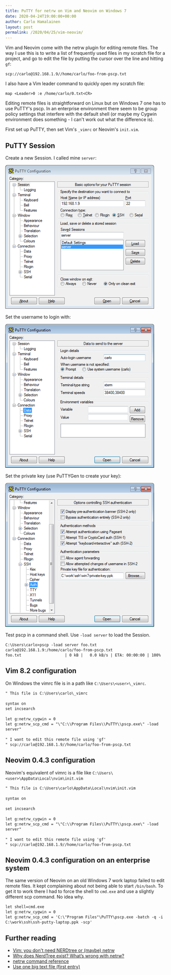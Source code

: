 ```yaml
---
title: PuTTY for netrw on Vim and Neovim on Windows 7
date: 2020-04-24T19:00:00+00:00
author: Carlo Hamalainen
layout: post
permalink: /2020/04/25/vim-neovim/
---
```


Vim and Neovim come with the netrw plugin for editing remote files. The way I use this
is to write a list of frequently used files in my scratch file for a project, and go to
edit the file by putting the cursor over the line and hitting ``gf``:

    scp://carlo@192.168.1.9//home/carlo/foo-from-pscp.txt

I also have a Vim leader command to quickly open my scratch file:

    map <Leader>0 :e /home/carlo/0.txt<CR>

Editing remote files is straightforward on Linux but on Windows 7 one has to use PuTTY's pscp. In an 
enterprise environment there seem to be group policy settings that interfere with the default shell
(or maybe my Cygwin environment does something - I can't work out what the difference is).

First set up PuTTY, then set Vim's ``_vimrc`` or Neovim's ``init.vim``.

## PuTTY Session

Create a new Session. I called mine ``server``:

<img src="/stuff/2020-04-25-vim-neovim/putty-settings.png" />

Set the username to login with:

<img src="/stuff/2020-04-25-vim-neovim/putty-settings-connection-data.png" />

Set the private key (use PuTTYGen to create your key):

<img src="/stuff/2020-04-25-vim-neovim/putty-settings-connection-SSH-Auth.png" />

Test pscp in a command shell. Use ``-load server`` to load the Session.

    C:\Users\carlo>pscp -load server foo.txt carlo@192.168.1.9:/home/carlo/foo-from-pscp.txt
    foo.txt                   | 0 kB |   0.0 kB/s | ETA: 00:00:00 | 100%

## Vim 8.2 configuration

On Windows the vimrc file is in a path like ``C:\Users\<user>\_vimrc``.

```
" This file is C:\Users\carlo\_vimrc

syntax on
set incsearch

let g:netrw_cygwin = 0
let g:netrw_scp_cmd = "\"C:\\Program Files\\PuTTY\\pscp.exe\" -load server"

" I want to edit this remote file using 'gf'
" scp://carlo@192.168.1.9//home/carlo/foo-from-pscp.txt
```

## Neovim 0.4.3 configuration

Neovim's equivalent of vimrc is a file 
like ``C:\Users\<user>\AppData\Local\nvim\init.vim``

```
" This file is C:\Users\carlo\AppData\Local\nvim\init.vim

syntax on

set incsearch

let g:netrw_cygwin = 0
let g:netrw_scp_cmd = "\"C:\\Program Files\\PuTTY\\pscp.exe\" -load server"

" I want to edit this remote file using 'gf'
" scp://carlo@192.168.1.9//home/carlo/foo-from-pscp.txt
```

## Neovim 0.4.3 configuration on an enterprise system

The same version of Neovim on an old Windows 7 work laptop failed to edit remote files. It kept
complaining about not being able to start ``/bin/bash``. To get it to work there
I had to force the shell to ``cmd.exe`` and use a slightly different scp command. No idea why.

```
let shell=cmd.exe
let g:netrw_cygwin = 0
let g:netrw_scp_cmd = 'C:\"Program Files"\PuTTY\pscp.exe -batch -q -i C:\work\ssh\ssh-putty-laptop.ppk -scp'
```

## Further reading

* [Vim: you don't need NERDtree or (maybe) netrw](https://shapeshed.com/vim-netrw/)
* [Why does NerdTree exist? What’s wrong with netrw?](https://www.reddit.com/r/vim/comments/22ztqp/why_does_nerdtree_exist_whats_wrong_with_netrw/)
* [netrw command reference](https://gist.github.com/danidiaz/37a69305e2ed3319bfff9631175c5d0f)
* [Use one big text file (first entry)](http://n-gate.com/hackernews/2020/02/14/0/)
